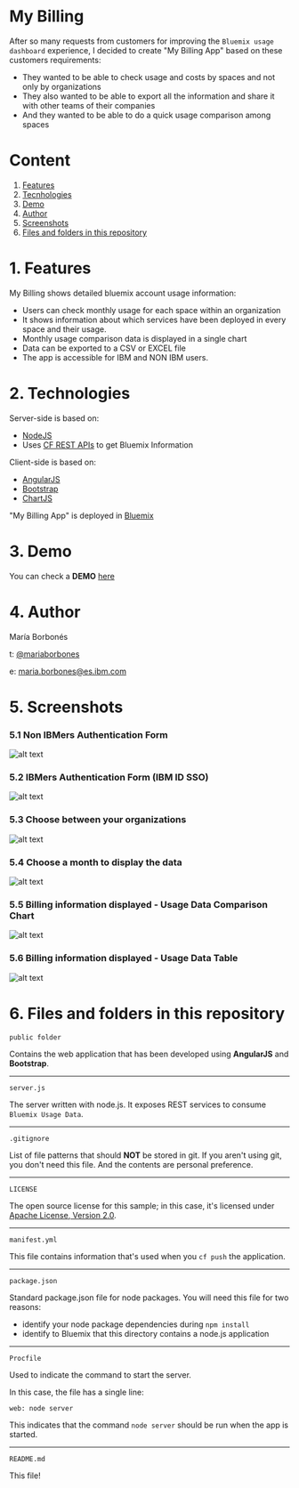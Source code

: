 My Billing
================================================================================

After so many requests from customers for improving the `Bluemix usage dashboard` experience, I decided to create "My Billing App" based on these customers requirements:


* They wanted to be able to check usage and costs by spaces and not only by organizations
* They also wanted to be able to export all the information and share it with other teams of their companies
* And they wanted to be able to do a quick usage comparison among spaces

# Content
 1. [Features](https://github.ibm.com/maria-borbones/mybilling#1-features)
 2. [Tecnhologies](https://github.ibm.com/maria-borbones/mybilling#2-technologies)
 3. [Demo](https://github.ibm.com/maria-borbones/mybilling#3-demo)
 4. [Author](https://github.ibm.com/maria-borbones/mybilling#4-author)
 5. [Screenshots](https://github.ibm.com/maria-borbones/mybilling#5-screenshots)
 6. [Files and folders in this repository](https://github.ibm.com/maria-borbones/mybilling#6-files-and-folders-in-this-repository)


# 1. Features

My Billing shows detailed bluemix account usage information:

* Users can check monthly usage for each space within an organization
* It shows information about which services have been deployed in every space and their usage.
* Monthly usage comparison data is displayed in a single chart
* Data can be exported to a CSV or EXCEL file
* The app is accessible for IBM and NON IBM users.

# 2. Technologies

Server-side is based on:

* [NodeJS](https://nodejs.org/es/)
* Uses [CF REST APIs](http://apidocs.cloudfoundry.org/258/) to get Bluemix Information

Client-side is based on:

* [AngularJS](https://angularjs.org/)
* [Bootstrap](http://getbootstrap.com/)
* [ChartJS](http://www.chartjs.org/) 

"My Billing App" is deployed in [Bluemix](http://bluemix.net)

# 3. Demo

You can check a **DEMO** [here](https://mybilling.mybluemix.net)

# 4. Author
María Borbonés

t: [@mariaborbones](http://twitter.com/mariaborbones)

e: <maria.borbones@es.ibm.com>


# 5. Screenshots
### 5.1 Non IBMers Authentication Form


![alt text](https://media.github.ibm.com/user/42357/files/27ff8e7c-9e2d-11e7-88ad-1afba430794f)

### 5.2 IBMers Authentication Form (IBM ID SSO)


![alt text](https://media.github.ibm.com/user/42357/files/2732f09c-9e2d-11e7-8c86-f33913766aae)

### 5.3 Choose between your organizations

![alt text](https://media.github.ibm.com/user/42357/files/27aece6a-9e2d-11e7-8e9a-780687d214dc)


### 5.4 Choose a month to display the data


![alt text](https://media.github.ibm.com/user/42357/files/28f3b4c0-9e2d-11e7-89a1-ad1a364f77b8)


### 5.5 Billing information displayed - Usage Data Comparison Chart

![alt text](https://media.github.ibm.com/user/42357/files/28746ae4-9e2d-11e7-9260-7f043f63c868)


### 5.6 Billing information displayed - Usage Data Table


![alt text](https://media.github.ibm.com/user/42357/files/296f6eb2-9e2d-11e7-8f59-21e359c773f9)


# 6. Files and folders in this repository

`public folder`

Contains the web application that has been developed using **AngularJS** and **Bootstrap**.

---

`server.js`

The server written with node.js. It exposes REST services to consume `Bluemix Usage Data`.

---

`.gitignore`

List of file patterns that should **NOT** be stored in git.  If you aren't using
git, you don't need this file.  And the contents are personal preference.

---

`LICENSE`

The open source license for this sample; in this case, it's licensed under
[Apache License, Version 2.0](http://www.apache.org/licenses/LICENSE-2.0).

---

`manifest.yml`

This file contains information that's used when you `cf push` the application.

---

`package.json`

Standard package.json file for node packages.  You will need this file for two
reasons:

* identify your node package dependencies during `npm install`
* identify to Bluemix that this directory contains a node.js application

---

`Procfile`

Used to indicate the command to start the server.

In this case, the file has a single line:

    web: node server

This indicates that the command `node server` should be run when the app is
started.

---

`README.md`

This file!
